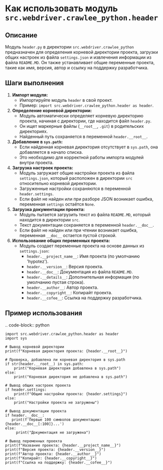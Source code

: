 Как использовать модуль `src.webdriver.crawlee_python.header`
=========================================================================================

Описание
-------------------------
Модуль `header.py` в директории `src.webdriver.crawlee_python` предназначен для определения корневой директории проекта, загрузки общих настроек из файла `settings.json` и извлечения информации из файла `README.MD`. Он также устанавливает общие переменные проекта, такие как имя, версия, автор и ссылку на поддержку разработчика.

Шаги выполнения
-------------------------
1. **Импорт модуля:**
   - Импортируйте модуль `header` в свой проект.
   - Пример: `import src.webdriver.crawlee_python.header as header`.
2. **Определение корневой директории:**
   - Модуль автоматически определяет корневую директорию проекта, начиная с директории, где находится файл `header.py`.
   - Он ищет маркерные файлы (`__root__`, `.git`) в родительских директориях.
   - Найденный путь сохраняется в переменной `header.__root__`.
3. **Добавление в `sys.path`:**
   - Если найденная корневая директория отсутствует в `sys.path`, она добавляется в начало списка.
   - Это необходимо для корректной работы импорта модулей внутри проекта.
4. **Загрузка настроек проекта:**
    - Модуль загружает общие настройки проекта из файла `settings.json`, который расположен в директории `src` относительно корневой директории.
    -  Загруженные настройки сохраняются в переменной `header.settings`.
    -  Если файл не найден или при разборе JSON возникает ошибка, переменная `settings` остаётся `None`.
5. **Загрузка документации проекта:**
   - Модуль пытается загрузить текст из файла `README.MD`, который находится в директории `src`.
   - Текст документации сохраняется в переменной `header.__doc__`.
   - Если файл не найден или при чтении возникает ошибка, переменная `__doc__` остается пустой строкой.
6. **Использование общих переменных проекта:**
   - Модуль создает переменные проекта на основе данных из `settings.json`:
     -  `header.__project_name__`: Имя проекта (по умолчанию 'hypotez').
     - `header.__version__`: Версия проекта.
     - `header.__doc__`: Документация из файла `README.MD`.
     -  `header.__details__`: Дополнительная информация (по умолчанию пустая строка).
     - `header.__author__`: Автор проекта.
     - `header.__copyright__`: Копирайт проекта.
     -   `header.__cofee__`: Ссылка на поддержку разработчика.

Пример использования
-------------------------
.. code-block:: python

    import src.webdriver.crawlee_python.header as header
    import sys
    
    # Вывод корневой директории
    print(f"Корневая директория проекта: {header.__root__}")
    
    # Проверка, добавлена ли корневая директория в sys.path
    if str(header.__root__) in sys.path:
        print("Корневая директория добавлена в sys.path")
    else:
        print("Корневая директория не добавлена в sys.path")

    # Вывод общих настроек проекта
    if header.settings:
        print(f"Общие настройки проекта: {header.settings}")
    else:
        print("Настройки проекта не загружены")
        
    # Вывод документации проекта
    if header.__doc__:
       print(f'Первые 100 символов документации: {header.__doc__[:100]}...')
    else:
         print("Документация не загружена")

    # Вывод переменных проекта
    print(f"Название проекта: {header.__project_name__}")
    print(f"Версия проекта: {header.__version__}")
    print(f"Автор проекта: {header.__author__}")
    print(f"Копирайт: {header.__copyright__}")
    print(f"Ссылка на поддержку: {header.__cofee__}")